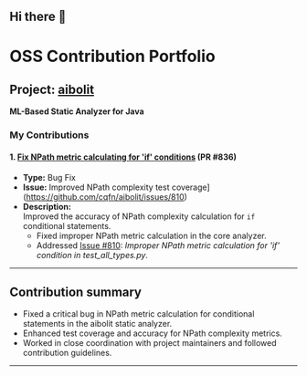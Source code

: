 ## Hi there 👋

# OSS Contribution Portfolio

## Project: [aibolit](https://github.com/cqfn/aibolit)
**ML-Based Static Analyzer for Java**

### My Contributions

#### 1. [Fix NPath metric calculating for 'if' conditions](https://github.com/cqfn/aibolit/pull/836) (PR #836)
- **Type:** Bug Fix
- **Issue:** Improved NPath complexity test coverage](https://github.com/cqfn/aibolit/issues/810)
- **Description:**  
  Improved the accuracy of NPath complexity calculation for `if` conditional statements.
  - Fixed improper NPath metric calculation in the core analyzer.
  - Addressed [Issue #810](https://github.com/cqfn/aibolit/issues/810): *Improper NPath metric calculation for 'if' condition in test_all_types.py*.

---

## Contribution summary

- Fixed a critical bug in NPath metric calculation for conditional statements in the aibolit static analyzer.
- Enhanced test coverage and accuracy for NPath complexity metrics.
- Worked in close coordination with project maintainers and followed contribution guidelines.

---
